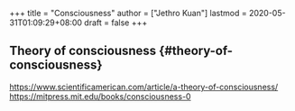 +++
title = "Consciousness"
author = ["Jethro Kuan"]
lastmod = 2020-05-31T01:09:29+08:00
draft = false
+++

## Theory of consciousness {#theory-of-consciousness}

<https://www.scientificamerican.com/article/a-theory-of-consciousness/>
<https://mitpress.mit.edu/books/consciousness-0>
